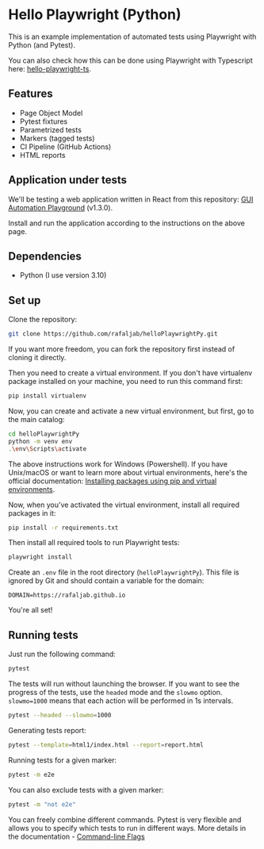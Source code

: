 # Hello Playwright (Python)
This is an example implementation of automated tests using Playwright with Python (and Pytest).

You can also check how this can be done using Playwright with Typescript here: [hello-playwright-ts](https://github.com/rafaljab/hello-playwright-ts).

## Features
* Page Object Model
* Pytest fixtures
* Parametrized tests
* Markers (tagged tests)
* CI Pipeline (GitHub Actions)
* HTML reports

## Application under tests
We'll be testing a web application written in React from this repository: [GUI Automation Playground](https://github.com/rafaljab/gui-automation-playground) (v1.3.0).

Install and run the application according to the instructions on the above page.

## Dependencies
* Python (I use version 3.10)

## Set up
Clone the repository:
```bash
git clone https://github.com/rafaljab/helloPlaywrightPy.git
```
If you want more freedom, you can fork the repository first instead of cloning it directly.

Then you need to create a virtual environment.
If you don't have virtualenv package installed on your machine, you need to run this command first:
```bash
pip install virtualenv
```
Now, you can create and activate a new virtual environment, but first, go to the main catalog:
```bash
cd helloPlaywrightPy
python -m venv env
.\env\Scripts\activate
```
The above instructions work for Windows (Powershell). If you have Unix/macOS or want to learn more about virtual environments, here's the official documentation: [Installing packages using pip and virtual environments](https://packaging.python.org/en/latest/guides/installing-using-pip-and-virtual-environments/).

Now, when you've activated the virtual environment, install all required packages in it:
```bash
pip install -r requirements.txt
```

Then install all required tools to run Playwright tests:
```bash
playwright install
```

Create an `.env` file in the root directory (`helloPlaywrightPy`).
This file is ignored by Git and should contain a variable for the domain:
```
DOMAIN=https://rafaljab.github.io
```

You're all set!

## Running tests

Just run the following command:
```bash
pytest
```

The tests will run without launching the browser.
If you want to see the progress of the tests, use the `headed` mode and the `slowmo` option.
`slowmo=1000` means that each action will be performed in 1s intervals.

```bash
pytest --headed --slowmo=1000
```

Generating tests report:
```bash
pytest --template=html1/index.html --report=report.html
```

Running tests for a given marker:
```bash
pytest -m e2e
```

You can also exclude tests with a given marker:
```bash
pytest -m "not e2e"
```

You can freely combine different commands.
Pytest is very flexible and allows you to specify which tests to run in different ways.
More details in the documentation - [Command-line Flags](https://docs.pytest.org/en/stable/reference/reference.html#command-line-flags)
